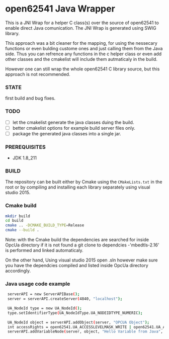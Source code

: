 # open62541 Java Wrapper

This is a JNI Wrap for a helper C class(s) over the source of open62541 to enable direct Java comunication.
The JNI Wrap is generated using SWIG library.

This approach was a bit cleaner for the mapping, for using the nessecary functions or even bulding custome ones and just calling them from the Java side. Thus you can refrence any functions in the c helper class or even add other classes and the cmakelist will include them autmaticaly in the build.

However one can still wrap the whole open62541 C library source, but this approach is not recommended.

### STATE

first build and bug fixes.

### TODO

- [ ] let the cmakelist generate the java classes duing the build.
- [ ] better cmakelist options for example build server files only.
- [ ] package the generated java classes into a single jar.

### PREREQUISITES

* JDK 1.8_211


### BUILD

The repository can be built either by Cmake using the `CMakeLists.txt` in the root or by compiling and installing each library separately using visual studio 2015.


### Cmake build

```bash
mkdir build
cd build 
cmake .. -DCMAKE_BUILD_TYPE=Release 
cmake --build .
```

Note: with the Cmake build the dependencies are searched for inside OpcUa directory if it is not found a git clone to dependcies -'mbedtls-2.16' is performed and linked automaticaly.

On the other hand, Using visual studio 2015 open .sln however make sure you have the dependcies compiled and listed inside OpcUa directory accordingly.

### Java usage code example 

```bash
 serverAPI = new ServerAPIBase();
 server = serverAPI.createServer(4840, "localhost");
 
 UA_NodeId type = new UA_NodeId();
 type.setIdentifierType(UA_NodeIdType.UA_NODEIDTYPE_NUMERIC);
 
 UA_NodeId object = serverAPI.addObject(server, "OPCUA Object");
 int accessRights = open62541.UA_ACCESSLEVELMASK_WRITE | open62541.UA_ACCESSLEVELMASK_READ;
 serverAPI.addVariableNode(server, object, "Hello Variable from Java", open62541.UA_TYPES_STRING, accessRights);
	
```
